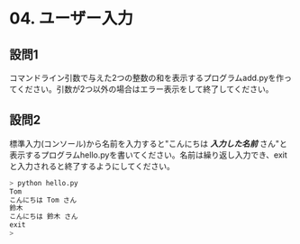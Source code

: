 # 04. ユーザー入力

## 設問1

コマンドライン引数で与えた2つの整数の和を表示するプログラムadd.pyを作ってください。引数が2つ以外の場合はエラー表示をして終了してください。

## 設問2

標準入力(コンソール)から名前を入力すると"こんにちは ***入力した名前*** さん"と表示するプログラムhello.pyを書いてください。名前は繰り返し入力でき、exitと入力されると終了するようにしてください。

~~~python
> python hello.py
Tom
こんにちは Tom さん
鈴木
こんにちは 鈴木 さん
exit
>
~~~
